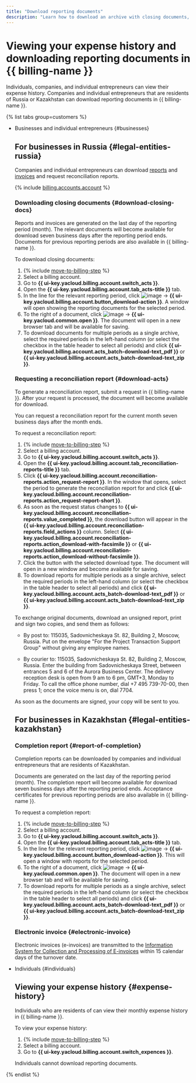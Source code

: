 ```yaml
---
title: "Download reporting documents"
description: "Learn how to download an archive with closing documents, request a reconciliation report, completion report, and electronic invoices."
---
```


# Viewing your expense history and downloading reporting documents in {{ billing-name }}

Individuals, companies, and individual entrepreneurs can view their expense history. Companies and individual entrepreneurs that are residents of Russia or Kazakhstan can download reporting documents in {{ billing-name }}.

{% list tabs group=customers %}

- Businesses and individual entrepreneurs {#businesses}

   ## For businesses in Russia {#legal-entities-russia}

   Companies and individual entrepreneurs can download [reports](../concepts/act.md) and [invoices](../concepts/invoice.md) and request reconciliation reports.

   {% include [billing.accounts.account](../../_includes/billing/accountant-role.md) %}

   ### Downloading closing documents {#download-closing-docs}

   Reports and invoices are generated on the last day of the reporting period (month). The relevant documents will become available for download seven business days after the reporting period ends. Documents for previous reporting periods are also available in {{ billing-name }}.

   To download closing documents:

   1. {% include [move-to-billing-step](../_includes/move-to-billing-step.md) %}
   1. Select a billing account.
   1. Go to **{{ ui-key.yacloud.billing.account.switch_acts }}**.
   1. Open the **{{ ui-key.yacloud.billing.account.tab_acts-title }}** tab.
   1. In the line for the relevant reporting period, click ![image](../../_assets/console-icons/ellipsis.svg) → **{{ ui-key.yacloud.billing.account.button_download-action }}**. A window will open showing the reporting documents for the selected period.
   1. To the right of a document, click ![image](../../_assets/console-icons/ellipsis.svg) → **{{ ui-key.yacloud.common.open }}**. The document will open in a new browser tab and will be available for saving.
   1. To download documents for multiple periods as a single archive, select the required periods in the left-hand column (or select the checkbox in the table header to select all periods) and click **{{ ui-key.yacloud.billing.account.acts_batch-download-text_pdf }}** or **{{ ui-key.yacloud.billing.account.acts_batch-download-text_zip }}**.

   ### Requesting a reconciliation report {#download-acts}

   To generate a reconciliation report, submit a request in {{ billing-name }}. After your request is processed, the document will become available for download.

   You can request a reconciliation report for the current month seven business days after the month ends.

   To request a reconciliation report:

   1. {% include [move-to-billing-step](../_includes/move-to-billing-step.md) %}
   1. Select a billing account.
   1. Go to **{{ ui-key.yacloud.billing.account.switch_acts }}**.
   1. Open the **{{ ui-key.yacloud.billing.account.tab_reconciliation-reports-title }}** tab.
   1. Click **{{ ui-key.yacloud.billing.account.reconciliation-reports.action_request-report }}**. In the window that opens, select the period to generate the reconciliation report for and click **{{ ui-key.yacloud.billing.account.reconciliation-reports.action_request-report-short }}**.
   1. As soon as the request status changes to **{{ ui-key.yacloud.billing.account.reconciliation-reports.value_completed }}**, the download button will appear in the **{{ ui-key.yacloud.billing.account.reconciliation-reports.field_actions }}** column. Select **{{ ui-key.yacloud.billing.account.reconciliation-reports.action_download-with-facsimile }}** or **{{ ui-key.yacloud.billing.account.reconciliation-reports.action_download-without-facsimile }}**.
   1. Click the button with the selected download type. The document will open in a new window and become available for saving.
   1. To download reports for multiple periods as a single archive, select the required periods in the left-hand column (or select the checkbox in the table header to select all periods) and click **{{ ui-key.yacloud.billing.account.acts_batch-download-text_pdf }}** or **{{ ui-key.yacloud.billing.account.acts_batch-download-text_zip }}**.

   To exchange original documents, download an unsigned report, print and sign two copies, and send them as follows:

   * By post to: 115035, Sadovnicheskaya St. 82, Building 2, Moscow, Russia.
      Put on the envelope "For the Project Transaction Support Group" without giving any employee names.

   * By courier to: 115035, Sadovnicheskaya St. 82, Building 2, Moscow, Russia.
      Enter the building from Sadovnicheskaya Street, between entrances 5 and 6 of the Aurora Business Center.
      The delivery reception desk is open from 9 am to 6 pm, GMT+3, Monday to Friday.
      To call the office phone number, dial +7 495 739-70-00, then press 1; once the voice menu is on, dial 7704.

   As soon as the documents are signed, your copy will be sent to you.

   ## For businesses in Kazakhstan {#legal-entities-kazakhstan}

   ### Completion report {#report-of-completion}

   Completion reports can be downloaded by companies and individual entrepreneurs that are residents of Kazakhstan.

   Documents are generated on the last day of the reporting period (month). The completion report will become available for download seven business days after the reporting period ends. Acceptance certificates for previous reporting periods are also available in {{ billing-name }}.

   To request a completion report:

   1. {% include [move-to-billing-step](../_includes/move-to-billing-step.md) %}
   1. Select a billing account.
   1. Go to **{{ ui-key.yacloud.billing.account.switch_acts }}**.
   1. Open the **{{ ui-key.yacloud.billing.account.tab_acts-title }}** tab.
   1. In the line for the relevant reporting period, click ![image](../../_assets/console-icons/ellipsis.svg) → **{{ ui-key.yacloud.billing.account.button_download-action }}**. This will open a window with reports for the selected period.
   1. To the right of a document, click ![image](../../_assets/console-icons/ellipsis.svg) → **{{ ui-key.yacloud.common.open }}**. The document will open in a new browser tab and will be available for saving.
   1. To download reports for multiple periods as a single archive, select the required periods in the left-hand column (or select the checkbox in the table header to select all periods) and click **{{ ui-key.yacloud.billing.account.acts_batch-download-text_pdf }}** or **{{ ui-key.yacloud.billing.account.acts_batch-download-text_zip }}**.

   ### Electronic invoice {#electronic-invoice}

   Electronic invoices (e-invoices) are transmitted to the [Information System for Collection and Processing of E-invoices](https://esf.gov.kz:8443/esf-web/login) within 15 calendar days of the turnover date.


- Individuals {#individuals}

   ## Viewing your expense history {#expense-history}

   Individuals who are residents of  can view their monthly expense history in {{ billing-name }}.

   To view your expense history:

   1. {% include [move-to-billing-step](../_includes/move-to-billing-step.md) %}
   1. Select a billing account.
   1. Go to **{{ ui-key.yacloud.billing.account.switch_expences }}**.

   Individuals cannot download reporting documents.

{% endlist %}